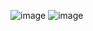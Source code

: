 ![image](https://github.com/user-attachments/assets/5aead277-3f73-42e3-bcd7-8ec19711d05e)
![image](https://github.com/user-attachments/assets/e6062a3c-14b3-4992-aca1-a677afad3e48)
